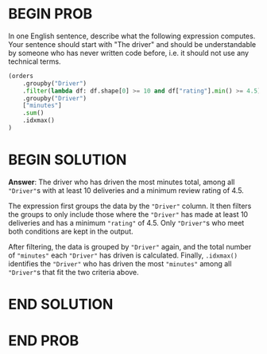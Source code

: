 # BEGIN PROB

In one English sentence, describe what the following expression computes. Your sentence should start with "The driver" and should be understandable by someone who has never written code before, i.e. it should not use any technical terms.

```python
(orders
    .groupby("Driver")
    .filter(lambda df: df.shape[0] >= 10 and df["rating"].min() >= 4.5)
    .groupby("Driver")
    ["minutes"]
    .sum()
    .idxmax()
)
```

# BEGIN SOLUTION

**Answer**: The driver who has driven the most minutes total, among all `"Driver"`s with at least 10 deliveries and a minimum review rating of 4.5.

The expression first groups the data by the `"Driver"` column. It then filters the groups to only include those where the `"Driver"` has made at least 10 deliveries and has a minimum `"rating"` of 4.5. Only `"Driver"`s who meet both conditions are kept in the output.

After filtering, the data is grouped by `"Driver"` again, and the total number of `"minutes"` each `"Driver"` has driven is calculated. Finally, `.idxmax()` identifies the `"Driver"` who has driven the most `"minutes"` among all `"Driver"`s that fit the two criteria above.

# END SOLUTION

# END PROB
